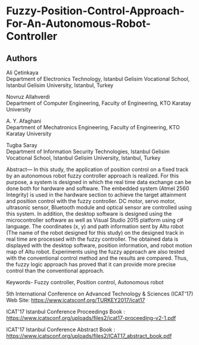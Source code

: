 # Fuzzy-Position-Control-Approach-For-An-Autonomous-Robot-Controller

## Authors

Ali Çetinkaya  
Department of Electronics Technology, Istanbul Gelisim Vocational School, Istanbul Gelisim University, Istanbul, Turkey  

Novruz Allahverdi    
Department of Computer Engineering, Faculty of Engineering, KTO Karatay University

A. Y. Afaghani  
Department of Mechatronics Engineering, Faculty of Engineering, KTO Karatay University  
 
Tugba Saray  
Department of Information Security Technologies, Istanbul Gelisim Vocational School, Istanbul Gelisim University, Istanbul, Turkey




Abstract— In this study, the application of position control on a fixed track by an autonomous robot fuzzy controller approach is realized. For this purpose, a system is designed in which the real time data exchange can be done both for hardware and software. The embedded system (Atmel 2560 Integrity) is used in the hardware section to achieve the target attainment and position control with the fuzzy controller. DC motor, servo motor, ultrasonic sensor, Bluetooth module and optical sensor are controlled using this system. In addition, the desktop software is designed using the microcontroller software as well as Visual Studio 2015 platform using c# language. The coordinates (x, y) and path information sent by Altu robot (The name of the robot designed for this study) on the designed
track in real time are processed with the fuzzy controller. The obtained data is displayed with the desktop software, position information, and robot motion map of Altu robot. Experiments using the fuzzy approach are also tested with the conventional
control method and the results are compared. Thus, the fuzzy logic approach has proved that it can provide more precise control than the conventional approach.

Keywords- Fuzzy controller, Position control, Autonomous robot

5th International Conference on Advanced Technology & Sciences (ICAT'17) Web Site: https://www.icatsconf.org/TURKEY2017/icat17

ICAT'17 Istanbul Conference Proceedings Book : https://www.icatsconf.org/uploads/files2/icat17-proceeding-v2-1.pdf

ICAT'17 Istanbul Conference Abstract Book : https://www.icatsconf.org/uploads/files2/ICAT17_abstract_book.pdf
